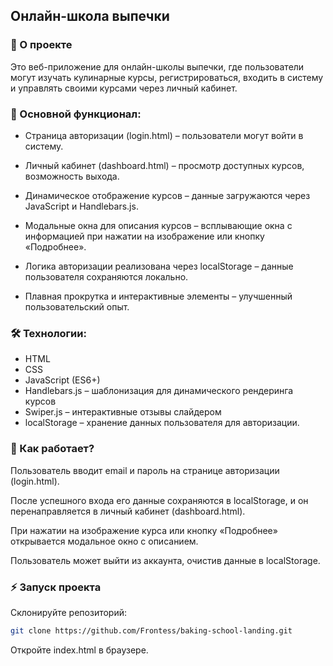 ## Онлайн-школа выпечки

### 📌 О проекте

Это веб-приложение для онлайн-школы выпечки, где пользователи могут изучать кулинарные курсы, регистрироваться, входить в систему и управлять своими курсами через личный кабинет.

### 🚀 Основной функционал:

- Страница авторизации (login.html) – пользователи могут войти в систему.

- Личный кабинет (dashboard.html) – просмотр доступных курсов, возможность выхода.

- Динамическое отображение курсов – данные загружаются через JavaScript и Handlebars.js.

- Модальные окна для описания курсов – всплывающие окна с информацией при нажатии на изображение или кнопку «Подробнее».

- Логика авторизации реализована через localStorage – данные пользователя сохраняются локально.

- Плавная прокрутка и интерактивные элементы – улучшенный пользовательский опыт.

### 🛠 Технологии:

- HTML
- CSS
- JavaScript (ES6+)
- Handlebars.js – шаблонизация для динамического рендеринга курсов
- Swiper.js – интерактивные отзывы слайдером
- localStorage – хранение данных пользователя для авторизации.

### 🔎 Как работает?

Пользователь вводит email и пароль на странице авторизации (login.html).

После успешного входа его данные сохраняются в localStorage, и он перенаправляется в личный кабинет (dashboard.html).

При нажатии на изображение курса или кнопку «Подробнее» открывается модальное окно с описанием.

Пользователь может выйти из аккаунта, очистив данные в localStorage.

### ⚡ Запуск проекта

Склонируйте репозиторий:

```bash
git clone https://github.com/Frontess/baking-school-landing.git
```

Откройте index.html в браузере.
